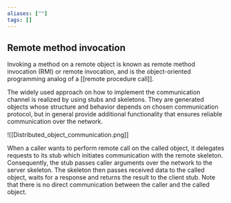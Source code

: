 ```yaml
---
aliases: [""]
tags: []
---
```


## Remote method invocation

Invoking a method on a remote object is known as remote method invocation (RMI) or remote invocation, and is the object-oriented programming analog of a [[remote procedure call]].

The widely used approach on how to implement the communication channel is realized by using stubs and skeletons. They are generated objects whose structure and behavior depends on chosen communication protocol, but in general provide additional functionality that ensures reliable communication over the network. 

![[Distributed_object_communication.png]]

When a caller wants to perform remote call on the called object, it delegates requests to its stub which initiates communication with the remote skeleton. Consequently, the stub passes caller arguments over the network to the server skeleton. The skeleton then passes received data to the called object, waits for a response and returns the result to the client stub. Note that there is no direct communication between the caller and the called object.
